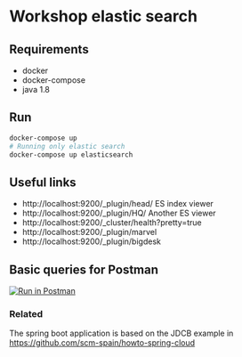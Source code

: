 # Workshop elastic search

## Requirements
- docker
- docker-compose
- java 1.8

## Run
```bash
docker-compose up
# Running only elastic search
docker-compose up elasticsearch
```

## Useful links
- http://localhost:9200/_plugin/head/ ES index viewer
- http://localhost:9200/_plugin/HQ/ Another ES viewer
- http://localhost:9200/_cluster/health?pretty=true
- http://localhost:9200/_plugin/marvel
- http://localhost:9200/_plugin/bigdesk

## Basic queries for Postman
[![Run in Postman](https://run.pstmn.io/button.svg)](https://app.getpostman.com/run-collection/0f9f2b1691b280932aa7)

### Related
The spring boot application is based on the JDCB example in https://github.com/scm-spain/howto-spring-cloud
